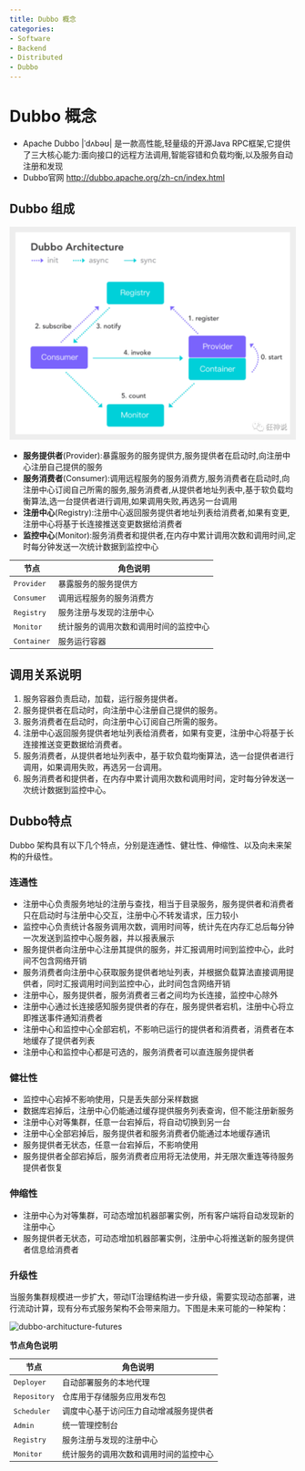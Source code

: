 ```yaml
---
title: Dubbo 概念
categories:
- Software
- Backend
- Distributed
- Dubbo
---
```

# Dubbo 概念

- Apache Dubbo |ˈdʌbəʊ| 是一款高性能,轻量级的开源Java RPC框架,它提供了三大核心能力:面向接口的远程方法调用,智能容错和负载均衡,以及服务自动注册和发现
- Dubbo官网 http://dubbo.apache.org/zh-cn/index.html

## Dubbo 组成

<img src="https://raw.githubusercontent.com/LuShan123888/Files/main/Pictures/2020-12-10-2020-11-18-640-20201118130507459.png" alt="img" style="zoom:67%;" />

- **服务提供者**(Provider):暴露服务的服务提供方,服务提供者在启动时,向注册中心注册自己提供的服务
- **服务消费者**(Consumer):调用远程服务的服务消费方,服务消费者在启动时,向注册中心订阅自己所需的服务,服务消费者,从提供者地址列表中,基于软负载均衡算法,选一台提供者进行调用,如果调用失败,再选另一台调用
- **注册中心**(Registry):注册中心返回服务提供者地址列表给消费者,如果有变更,注册中心将基于长连接推送变更数据给消费者
- **监控中心**(Monitor):服务消费者和提供者,在内存中累计调用次数和调用时间,定时每分钟发送一次统计数据到监控中心

| 节点        | 角色说明                               |
| ----------- | -------------------------------------- |
| `Provider`  | 暴露服务的服务提供方                   |
| `Consumer`  | 调用远程服务的服务消费方               |
| `Registry`  | 服务注册与发现的注册中心               |
| `Monitor`   | 统计服务的调用次数和调用时间的监控中心 |
| `Container` | 服务运行容器                           |

## 调用关系说明

1.  服务容器负责启动，加载，运行服务提供者。
2.  服务提供者在启动时，向注册中心注册自己提供的服务。
3.  服务消费者在启动时，向注册中心订阅自己所需的服务。
4.  注册中心返回服务提供者地址列表给消费者，如果有变更，注册中心将基于长连接推送变更数据给消费者。
5.  服务消费者，从提供者地址列表中，基于软负载均衡算法，选一台提供者进行调用，如果调用失败，再选另一台调用。
6.  服务消费者和提供者，在内存中累计调用次数和调用时间，定时每分钟发送一次统计数据到监控中心。

## Dubbo特点

Dubbo 架构具有以下几个特点，分别是连通性、健壮性、伸缩性、以及向未来架构的升级性。

### 连通性

-   注册中心负责服务地址的注册与查找，相当于目录服务，服务提供者和消费者只在启动时与注册中心交互，注册中心不转发请求，压力较小
-   监控中心负责统计各服务调用次数，调用时间等，统计先在内存汇总后每分钟一次发送到监控中心服务器，并以报表展示
-   服务提供者向注册中心注册其提供的服务，并汇报调用时间到监控中心，此时间不包含网络开销
-   服务消费者向注册中心获取服务提供者地址列表，并根据负载算法直接调用提供者，同时汇报调用时间到监控中心，此时间包含网络开销
-   注册中心，服务提供者，服务消费者三者之间均为长连接，监控中心除外
-   注册中心通过长连接感知服务提供者的存在，服务提供者宕机，注册中心将立即推送事件通知消费者
-   注册中心和监控中心全部宕机，不影响已运行的提供者和消费者，消费者在本地缓存了提供者列表
-   注册中心和监控中心都是可选的，服务消费者可以直连服务提供者

### 健壮性

-   监控中心宕掉不影响使用，只是丢失部分采样数据
-   数据库宕掉后，注册中心仍能通过缓存提供服务列表查询，但不能注册新服务
-   注册中心对等集群，任意一台宕掉后，将自动切换到另一台
-   注册中心全部宕掉后，服务提供者和服务消费者仍能通过本地缓存通讯
-   服务提供者无状态，任意一台宕掉后，不影响使用
-   服务提供者全部宕掉后，服务消费者应用将无法使用，并无限次重连等待服务提供者恢复

### 伸缩性

-   注册中心为对等集群，可动态增加机器部署实例，所有客户端将自动发现新的注册中心
-   服务提供者无状态，可动态增加机器部署实例，注册中心将推送新的服务提供者信息给消费者

### 升级性

当服务集群规模进一步扩大，带动IT治理结构进一步升级，需要实现动态部署，进行流动计算，现有分布式服务架构不会带来阻力。下图是未来可能的一种架构：

![dubbo-architucture-futures](https://dubbo.apache.org/imgs/user/dubbo-architecture-future.jpg)

**节点角色说明**

| 节点         | 角色说明                               |
| ------------ | -------------------------------------- |
| `Deployer`   | 自动部署服务的本地代理                 |
| `Repository` | 仓库用于存储服务应用发布包             |
| `Scheduler`  | 调度中心基于访问压力自动增减服务提供者 |
| `Admin`      | 统一管理控制台                         |
| `Registry`   | 服务注册与发现的注册中心               |
| `Monitor`    | 统计服务的调用次数和调用时间的监控中心 |